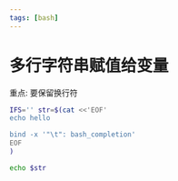 ```yaml
---
tags: [bash]
---
```

# 多行字符串赋值给变量

重点: 要保留换行符

```sh
IFS='' str=$(cat <<'EOF'
echo hello

bind -x '"\t": bash_completion'
EOF
)

echo $str
```
